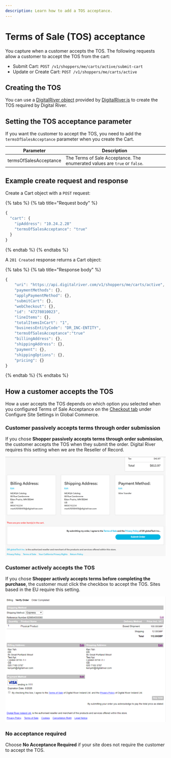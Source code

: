 ```yaml
---
description: Learn how to add a TOS acceptance.
---
```


# Terms of Sale (TOS) acceptance

You capture when a customer accepts the TOS. The following requests allow a customer to accept the TOS from the cart:

* Submit Cart: `POST /v1/shoppers/me/carts/active/submit-cart`
* Update or Create Cart: `POST /v1/shoppers/me/carts/active`

## Creating the TOS

You can use a [DigitalRiver object](../general-resources/reference/digitalriver-object.md) provided by [DigitalRiver.js](../payments/payments-solutions/digitalriver.js/) to create the TOS required by Digital River.

## Setting the TOS acceptance parameter

If you want the customer to accept the TOS, you need to add the `termsOfSalesAcceptance` parameter when you create the Cart.&#x20;

| Parameter              | Description                                                                |
| ---------------------- | -------------------------------------------------------------------------- |
| termsOfSalesAcceptance | The Terms of Sale Acceptance. The enumerated values are `true` or `false`. |

## Example create request and response

Create a Cart object with a `POST` request:

{% tabs %}
{% tab title="Request body" %}
```javascript
{
  "cart": {
    "ipAddress": "10.24.2.28"
    "termsOfSalesAcceptance": "true"
  }
}
```
{% endtab %}
{% endtabs %}

A `201 Created` response returns a Cart object:

{% tabs %}
{% tab title="Response body" %}
```javascript
{
    "uri": "https://api.digitalriver.com/v1/shoppers/me/carts/active",
    "paymentMethods": {},
    "applyPaymentMethod": {},
    "submitCart": {},
    "webCheckout": {},
    "id": "47278010023",
    "lineItems": {},
    "totalItemsInCart": "1",
    "businessEntityCode": "DR_INC-ENTITY",
    "termsOfSalesAcceptance":"true"
    "billingAddress": {},
    "shippingAddress": {},
    "payment": {},
    "shippingOptions": {},
    "pricing": {}
}
```
{% endtab %}
{% endtabs %}

## How a customer accepts the TOS

How a user accepts the TOS depends on which option you selected when you configured Terms of Sale Acceptance on the [Checkout tab](https://help.digitalriver.com/help/gc/Administration/Site/Configuring-site-settings.htm#CheckoutTab) under Configure Site Settings in Global Commerce.

### Customer passively accepts terms through order submission

If you chose **Shopper passively accepts terms through order submission**, the customer accepts the TOS when they submit the order. Digital River requires this setting when we are the Reseller of Record.

![](../.gitbook/assets/Passive-Sales-Terms-of-Acceptance-checkbox.png)

### Customer actively accepts the TOS

If you chose **Shopper actively accepts terms before completing the purchase**, the customer must click the checkbox to accept the TOS. Sites based in the EU require this setting.

![](<../.gitbook/assets/Sales-Terms-of-Acceptance-checkbox (3).png>)

### No acceptance required

Choose **No Acceptance Required** if your site does not require the customer to accept the TOS.
